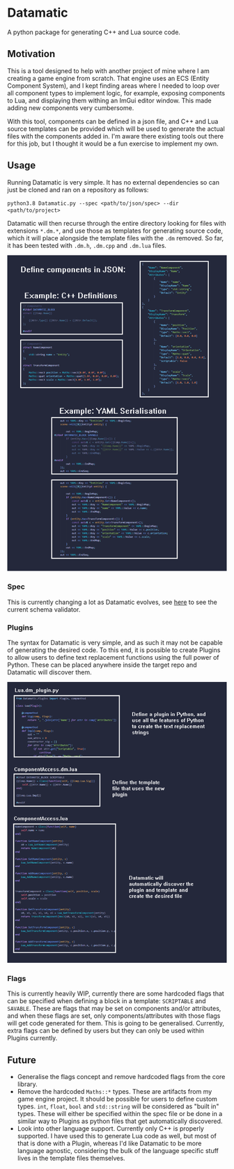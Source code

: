 # Datamatic

A python package for generating C++ and Lua source code.

## Motivation

This is a tool designed to help with another project of mine where I am creating a game engine from scratch. That engine uses an ECS (Entity Component System), and
I kept finding areas where I needed to loop over all component types to implement logic, for example, exposing components to Lua, and displaying them withing an ImGui
editor window. This made adding new components very cumbersome.

With this tool, components can be defined in a json file, and C++ and Lua source templates can be provided which will be used to generate the actual files with the
components added in. I'm aware there existing tools out there for this job, but I thought it would be a fun exercise to implement my own.


## Usage

Running Datamatic is very simple. It has no external dependencies so can just be cloned and ran on a repository as follows:
```
python3.8 Datamatic.py --spec <path/to/json/spec> --dir <path/to/project>
```

Datamatic will then recurse through the entire directory looking for files with extensions `*.dm.*`, and use those as templates for generating source code, which it 
will place alongside the template files with the `.dm` removed. So far, it has been tested with `.dm.h`, `.dm.cpp` and `.dm.lua` files.

![Overview](res/Overview.png)

### Spec

This is currently changing a lot as Datamatic evolves, see [here](Datamatic/Validator.py) to see the current schema validator.

### Plugins

The syntax for Datamatic is very simple, and as such it may not be capable of generating the desired code. To this end, it is possible to create Plugins to allow
users to define text replacement functions using the full power of Python. These can be placed anywhere inside the target repo and Datamatic will discover them.

![Plugins](res/Plugin.png)

### Flags

This is currently heavily WIP, currently there are some hardcoded flags that can be specified when defining a block in a template: `SCRIPTABLE` and `SAVABLE`. These
are flags that may be set on components and/or attributes, and when these flags are set, only components/attributes with those flags will get code generated for them.
This is going to be generalised. Currently, extra flags can be defined by users but they can only be used within Plugins currently.

## Future
- Generalise the flags concept and remove hardcoded flags from the core library.
- Remove the hardcoded `Maths::*` types. These are artifacts from my game engine project. It should be possible for users to define custom types. `int`, `float`, `bool`
  and `std::string` will be considered as "built in" types. These will either be specified within the spec file or be done in a similar way to Plugins as python files
  that get automatically discovered.
- Look into other language support. Currently only C++ is properly supported. I have used this to generate Lua code as well, but most of that is done with a Plugin,
  whereas I'd like Datamatic to be more language agnostic, considering the bulk of the language specific stuff lives in the template files themselves.
